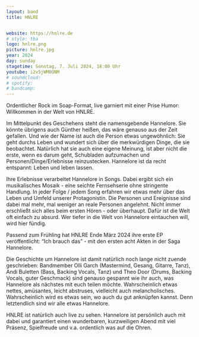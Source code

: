 ```yaml
---
layout: band
title: HNLRE


website: https://hnlre.de
# style: tba
logo: hnlre.png
picture: hnlre.jpg
year: 2024
day: sunday
stagetime: Sonntag, 7. Juli 2024, 18:00 Uhr
youtube: i2v5jWM0ONM
# soundcloud:
# spotify:
# bandcamp:
---
```


Ordentlicher Rock im Soap-Format, live garniert mit einer Prise Humor: Willkommen in der Welt von HNLRE.
 
Im Mittelpunkt des Geschehens steht die namensgebende Hannelore. Sie könnte übrigens auch Günther heißen, das wäre genauso aus der Zeit gefallen. Und wie der Name ist auch die Person etwas ungewöhnlich: Sie geht durchs Leben und wundert sich über die merkwürdigen Dinge, die sie beobachtet. Natürlich hat sie auch eine eigene Meinung, ist aber nicht die erste, wenn es darum geht, Schubladen aufzumachen und Personen/Dinge/Erlebnisse  reinzustecken. Hannelore ist da recht entspannt: Leben und leben lassen. 
 
Ihre Erlebnisse verarbeitet Hannelore in Songs. Dabei ergibt sich ein musikalisches Mosaik - eine seichte Fernsehserie ohne stringente Handlung. In jeder Folge / jedem Song erfahren wir etwas mehr über das Leben und Umfeld unserer Protagonistin. Die Personen und Ereignisse sind dabei mal mehr, mal weniger an reale Personen angelehnt. Nicht immer erschließt sich alles beim ersten Hören - oder überhaupt. Dafür ist die Welt oft einfach zu absurd. Wer tiefer in die Welt von Hannelore eintauchen will, wird hier fündig.
 
Passend zum Frühling hat HNLRE Ende März 2024 ihre erste EP veröffentlicht: “Ich brauch das” - mit den ersten acht Akten in der Saga Hannelore.
 
Die Geschichte um Hannelore ist damit natürlich noch lange nicht zuende geschrieben: Bandmember Olli Garch (Mastermind, Gesang, Gitarre, Tanz), Andi Buletten (Bass, Backing Vocals, Tanz) und Theo Door (Drums, Backing Vocals, guter Geschmack) sind genauso gespannt wie ihr auch, was Hannelore als nächstes mit euch teilen möchte. Wahrscheinlich etwas nettes, amüsantes, leicht abstruses, vielleicht auch melancholisches. Wahrscheinlich wird es etwas sein, wo auch du gut anknüpfen kannst. Denn letztendlich sind wir alle etwas Hannelore.
 
HNLRE ist natürlich auch live zu sehen. Hannelore ist persönlich auch mit dabei und garantiert einen wunderbaren, kurzweiligen Abend mit viel Präsenz, Spielfreude und v.a. ordentlich was auf die Ohren.